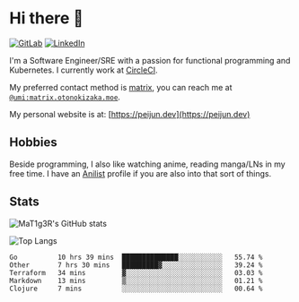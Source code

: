 # Hi there 👋
[<img alt="GitLab" src="https://img.shields.io/badge/gitlab%20-%23181717.svg?&style=for-the-badge&logo=gitlab&logoColor=white"/>](https://gitlab.otonokizaka.moe/Umi)
[<img alt="LinkedIn" src="https://img.shields.io/badge/linkedin%20-%230077B5.svg?&style=for-the-badge&logo=linkedin&logoColor=white"/>](https://www.linkedin.com/in/peijun-ma)

I'm a Software Engineer/SRE with a passion for functional programming and Kubernetes.
I currently work at [CircleCI](https://circleci.com/).

My preferred contact method is [matrix](https://matrix.org),
you can reach me at [`@umi:matrix.otonokizaka.moe`](https://matrix.to/#/@umi:matrix.otonokizaka.moe).

My personal website is at: [https://peijun.dev](https://peijun.dev)

## Hobbies

Beside programming, I also like watching anime, reading manga/LNs in my free time.
I have an [Anilist](https://anilist.co/user/MaT1g3R/) profile if you are also into that sort of things.

## Stats

![MaT1g3R's GitHub stats](https://github-readme-stats.vercel.app/api?username=MaT1g3R&count_private=true&show_icons=true&theme=tokyonight)

![Top Langs](https://github-readme-stats.vercel.app/api/top-langs/?username=MaT1g3R&count_private=true&theme=tokyonight&layout=compact&langs_count=7)

<!--START_SECTION:waka-->
```text
Go          10 hrs 39 mins  ██████████████░░░░░░░░░░░   55.74 % 
Other       7 hrs 30 mins   █████████▓░░░░░░░░░░░░░░░   39.24 % 
Terraform   34 mins         ▓░░░░░░░░░░░░░░░░░░░░░░░░   03.03 % 
Markdown    13 mins         ▒░░░░░░░░░░░░░░░░░░░░░░░░   01.21 % 
Clojure     7 mins          ░░░░░░░░░░░░░░░░░░░░░░░░░   00.64 % 
```
<!--END_SECTION:waka-->
